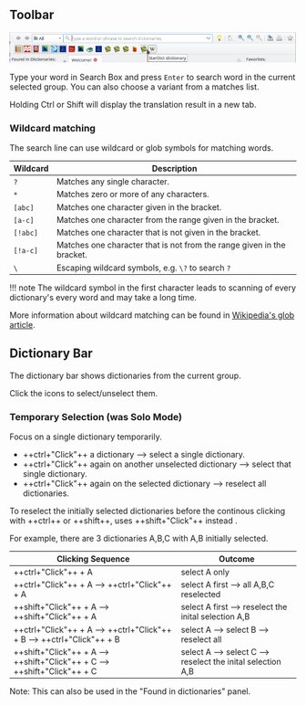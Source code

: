 ## Toolbar
![toolbar](img/toolbar.webp)

Type your word in Search Box and press `Enter` to search word in the current selected group. You can also choose a variant from a matches list.

Holding Ctrl or Shift will display the translation result in a new tab.

### Wildcard matching

The search line can use wildcard or glob symbols for matching words.

| Wildcard | Description                                                            |
|----------|------------------------------------------------------------------------|
| `?`      | Matches any single character.                                          |
| `*`      | Matches zero or more of any characters.                                |
| `[abc]`  | Matches one character given in the bracket.                            |
| `[a-c]`  | Matches one character from the range given in the bracket.             |
| `[!abc]` | Matches one character that is not given in the bracket.                |
| `[!a-c]` | Matches one character that is not from the range given in the bracket. |
| `\`      | Escaping wildcard symbols, e.g. `\?` to search `?`                     |

!!! note
    The wildcard symbol in the first character leads to scanning of every dictionary's every word and may take a long time.

More information about wildcard matching can be found in [Wikipedia's glob article](https://en.wikipedia.org/wiki/Glob_(programming)).

## Dictionary Bar

The dictionary bar shows dictionaries from the current group.

Click the icons to select/unselect them.

### Temporary Selection (was Solo Mode)

Focus on a single dictionary temporarily.

+ ++ctrl+"Click"++ a dictionary --> select a single dictionary.
+ ++ctrl+"Click"++ again on another unselected dictionary --> select that single dictionary.
+ ++ctrl+"Click"++ again on the selected dictionary --> reselect all dictionaries.

To reselect the initially selected dictionaries before the continous clicking with ++ctrl++ or ++shift++, uses ++shift+"Click"++ instead .

For example, there are 3 dictionaries A,B,C with A,B initially selected.

| Clicking Sequence                                                         | Outcome                                                     |
|---------------------------------------------------------------------------|-------------------------------------------------------------|
| ++ctrl+"Click"++ + A                                                      | select A only                                               |
| ++ctrl+"Click"++ + A --> ++ctrl+"Click"++ + A                             | select A first --> all A,B,C reselected                     |
| ++shift+"Click"++ + A --> ++shift+"Click"++ + A                           | select A first --> reselect the inital selection A,B        |
| ++ctrl+"Click"++ + A --> ++ctrl+"Click"++ + B --> ++ctrl+"Click"++ + B    | select A --> select B --> reselect all                      |
| ++shift+"Click"++ + A --> ++shift+"Click"++ + C --> ++shift+"Click"++ + C | select A --> select C --> reselect the inital selection A,B |

Note: This can also be used in the "Found in dictionaries" panel.

